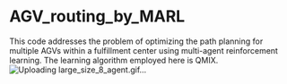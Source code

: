 # AGV_routing_by_MARL

This code addresses the problem of optimizing the path planning for multiple AGVs within a fulfillment center using multi-agent reinforcement learning. The learning algorithm employed here is QMIX.
![Uploading large_size_8_agent.gif…]()
